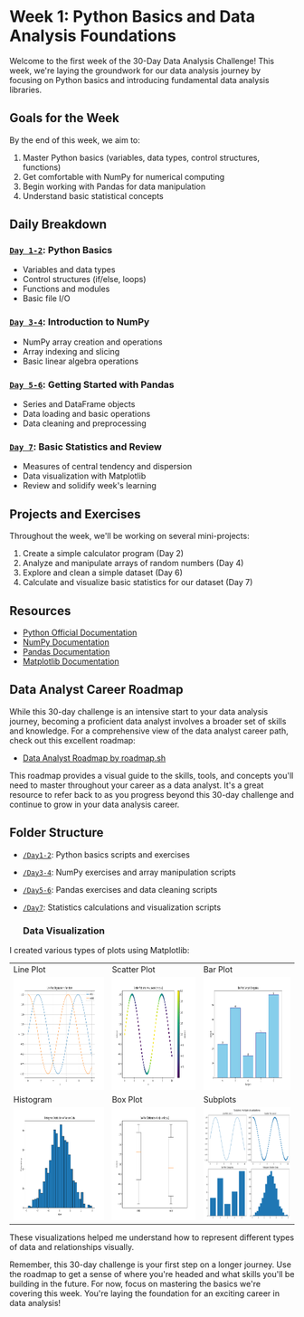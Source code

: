 # Week 1: Python Basics and Data Analysis Foundations

Welcome to the first week of the 30-Day Data Analysis Challenge! This week, we're laying the groundwork for our data analysis journey by focusing on Python basics and introducing fundamental data analysis libraries.

## Goals for the Week

By the end of this week, we aim to:

1. Master Python basics (variables, data types, control structures, functions)
2. Get comfortable with NumPy for numerical computing
3. Begin working with Pandas for data manipulation
4. Understand basic statistical concepts

## Daily Breakdown

### [`Day 1-2`](./Day1-2): Python Basics
- Variables and data types
- Control structures (if/else, loops)
- Functions and modules
- Basic file I/O

### [`Day 3-4`](./Day3-4): Introduction to NumPy
- NumPy array creation and operations
- Array indexing and slicing
- Basic linear algebra operations

### [`Day 5-6`](./Day5-6): Getting Started with Pandas
- Series and DataFrame objects
- Data loading and basic operations
- Data cleaning and preprocessing

### [`Day 7`](./Day7): Basic Statistics and Review
- Measures of central tendency and dispersion
- Data visualization with Matplotlib
- Review and solidify week's learning

## Projects and Exercises

Throughout the week, we'll be working on several mini-projects:

1. Create a simple calculator program (Day 2)
2. Analyze and manipulate arrays of random numbers (Day 4)
3. Explore and clean a simple dataset (Day 6)
4. Calculate and visualize basic statistics for our dataset (Day 7)

## Resources

- [Python Official Documentation](https://docs.python.org/3/)
- [NumPy Documentation](https://numpy.org/doc/)
- [Pandas Documentation](https://pandas.pydata.org/docs/)
- [Matplotlib Documentation](https://matplotlib.org/stable/contents.html)

## Data Analyst Career Roadmap

While this 30-day challenge is an intensive start to your data analysis journey, becoming a proficient data analyst involves a broader set of skills and knowledge. For a comprehensive view of the data analyst career path, check out this excellent roadmap:

- [Data Analyst Roadmap by roadmap.sh](https://roadmap.sh/data-analyst)

This roadmap provides a visual guide to the skills, tools, and concepts you'll need to master throughout your career as a data analyst. It's a great resource to refer back to as you progress beyond this 30-day challenge and continue to grow in your data analysis career.

## Folder Structure

- [`/Day1-2`](./Day1-2): Python basics scripts and exercises
- [`/Day3-4`](./Day3-4): NumPy exercises and array manipulation scripts
- [`/Day5-6`](./Day5-6): Pandas exercises and data cleaning scripts
- [`/Day7`](./Day7): Statistics calculations and visualization scripts

  ### Data Visualization
I created various types of plots using Matplotlib:

<table>
  <tr>
    <td>Line Plot</td>
    <td>Scatter Plot</td>
    <td>Bar Plot</td>
  </tr>
  <tr>
    <td><img width="300" height="200" src="../visualization_assets/line_plot.png"></td>
    <td><img width="300" height="200" src="../visualization_assets/scatter_plot.png"></td>
    <td><img width="300" height="200" src="../visualization_assets/bar_plot.png"></td>
  </tr>
  <tr>
    <td>Histogram</td>
    <td>Box Plot</td>
    <td>Subplots</td>
  </tr>
  <tr>
    <td><img width="300" height="200" src="../visualization_assets/histogram.png"></td>
    <td><img width="300" height="200" src="../visualization_assets/box_plot.png"></td>
    <td><img width="300" height="200" src="../visualization_assets/subplots.png"></td>
  </tr>
</table>

These visualizations helped me understand how to represent different types of data and relationships visually.

Remember, this 30-day challenge is your first step on a longer journey. Use the roadmap to get a sense of where you're headed and what skills you'll be building in the future. For now, focus on mastering the basics we're covering this week. You're laying the foundation for an exciting career in data analysis!
